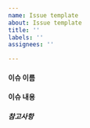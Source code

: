 ```yaml
---
name: Issue template
about: Issue template
title: ''
labels: ''
assignees: ''

---
```


#### 이슈 이름

#### 이슈 내용


##### 참고사항
